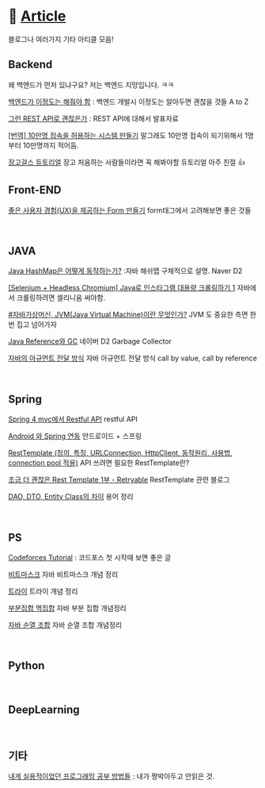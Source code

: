 # 📰 [Article](Article/Article.md)

블로그나 여러가지 기타 아티클 모음! 



## Backend

왜 백엔드가 먼저 있냐구요? 저는 백엔드 지망입니다. ㅋㅋ

[백엔드가 이정도는 해줘야 함](https://velog.io/@city7310/백엔드가-이정도는-해줘야-함-1.-컨텐츠의-동기와-개요) : 백엔드 개발시 이정도는 알아두면 괜찮을 것들 A to Z 

[그런 REST API로 괜찮은가](https://slides.com/eungjun/rest#/) : REST API에 대해서 발표자료

[[번역] 10만명 접속을 허용하는 시스템 만들기](https://brunch.co.kr/@jowlee/102?fbclid=IwAR0V_-iL-mt633VBjBVJrnnjVDwqpLHwybbQiOWhKIf7-C_Z_kfnSYe2Hi4) 말그래도 10만명 접속이 되기위해서 1명부터 10만명까지 적어둠.

[장고걸스 듀토리얼](https://tutorial.djangogirls.org/ko/django_installation/) 장고 처음하는 사람들이라면 꼭 해봐야할 듀토리얼 아주 친절 👍



## Front-END

[좋은 사용자 경험(UX)을 제공하는 Form 만들기](https://armadillo-dev.github.io/html/ux/makes-good-ux-form-with-html/) form태그에서 고려해보면 좋은 것들



&nbsp;

## JAVA

[Java HashMap은 어떻게 동작하는가?](https://d2.naver.com/helloworld/831311) :자바 해쉬맵 구체적으로 설명. Naver D2

[[Selenium + Headless Chromium] Java로 인스타그램 대용량 크롤링하기 1](https://joooootopia.tistory.com/m/26) 자바에서 크롤링하려면 셀리니움 써야함.

[#자바가상머신, JVM(Java Virtual Machine)이란 무엇인가?](https://asfirstalways.tistory.com/m/158?category=660807) JVM 도 중요한 측면 한번 집고 넘어가자

[Java Reference와 GC](https://d2.naver.com/helloworld/329631) 네이버 D2 Garbage Collector

[자바의 아규먼트 전달 방식](https://brunch.co.kr/@kd4/2) 자바 아규먼트 전달 방식 call by value, call by reference

&nbsp;

## Spring 

[Spring 4 mvc에서 Restful API](https://effectivesquid.tistory.com/m/entry/Spring-4-mvc에서-Restful-API) restful API 

[Android 와 Spring 연동](https://best421.tistory.com/m/86) 안드로이드 + 스프링

[RestTemplate (정의, 특징, URLConnection, HttpClient, 동작원리, 사용법, connection pool 적용)](https://sjh836.tistory.com/141) API 쓰려면 필요한 RestTemplate란?

[조금 더 괜찮은 Rest Template 1부 - Retryable](https://taetaetae.github.io/2020/03/22/better-rest-template-1-retryable/) RestTemplate 관련 블로그

[DAO, DTO, Entity Class의 차이](https://gmlwjd9405.github.io/2018/12/25/difference-dao-dto-entity.html) 용어 정리



&nbsp;

## PS

[Codeforces Tutorial](https://www.acmicpc.net/blog/view/7) : 코드포스 첫 시작때 보면 좋은 글

[비트마스크](https://ckdgus.tistory.com/m/38) 자바 비트마스크 개념 정리

[트라이](https://twpower.github.io/187-trie-concept-and-basic-problem) 트라이 개념 정리

[부분집합 멱집합](https://twpower.github.io/187-trie-concept-and-basic-problem) 자바 부분 집합 개념정리

[자바 순열 조합](https://limkydev.tistory.com/178) 자바 순열 조합 개념정리

&nbsp;

## Python

&nbsp;

## DeepLearning

&nbsp;



## 기타

[내게 실용적이었던 프로그래밍 공부 방법들](https://velog.io/@city7310/내가-공부하는-방식) : 내가 짱박아두고 안읽은 것.



&nbsp;

## 
